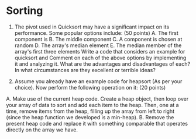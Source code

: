 # Sorting

1. The pivot used in Quicksort may have a significant impact on its performance. Some
popular options include: (50 points)
A. The first component is
B. The middle component
C. A component is chosen at random
D. The array's median element
E. The median member of the array's first three elements
Write a code that considers an example for quicksort and Comment on each of the
above options by implementing it and analyzing it. What are the advantages and
disadvantages of each? In what circumstances are they excellent or terrible ideas?

2. Assume you already have an example code for heapsort (As per your choice). Now
perform the following operation on it: (20 points)

A. Make use of the current heap code. Create a heap object, then loop over your
array of data to sort and add each item to the heap. Then, one at a time, remove
items from the heap, filling up the array from left to right (since the heap function
we developed is a min-heap).
B. Remove the present heap code and replace it with something comparable that
operates directly on the array we have.